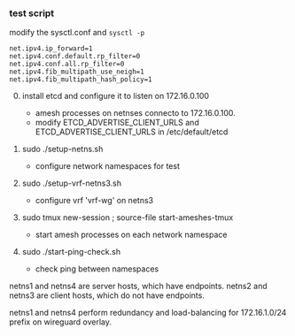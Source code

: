### test script

modify the sysctl.conf and `sysctl -p`
```
net.ipv4.ip_forward=1
net.ipv4.conf.default.rp_filter=0
net.ipv4.conf.all.rp_filter=0
net.ipv4.fib_multipath_use_neigh=1
net.ipv4.fib_multipath_hash_policy=1
```

0. install etcd and configure it to listen on 172.16.0.100
	- amesh processes on netnses connecto to 172.16.0.100.
	- modify ETCD_ADVERTISE_CLIENT_URLS and ETCD_ADVERTISE_CLIENT_URLS in /etc/default/etcd

1. sudo ./setup-netns.sh
	- configure network namespaces for test

2. sudo ./setup-vrf-netns3.sh
	- configure vrf 'vrf-wg' on netns3

3. sudo tmux new-session \; source-file start-ameshes-tmux
	- start amesh processes on each network namespace

4. sudo ./start-ping-check.sh
	- check ping between namespaces


netns1 and netns4 are server hosts, which have endpoints.
netns2 and netns3 are client hosts, which do not have endpoints.

netns1 and netns4 perform redundancy and load-balancing for
172.16.1.0/24 prefix on wireguard overlay.

